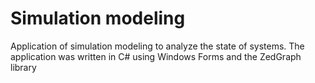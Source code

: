 # Simulation modeling
 Application of simulation modeling to analyze the state of systems. The application was written in C# using Windows Forms and the ZedGraph library
